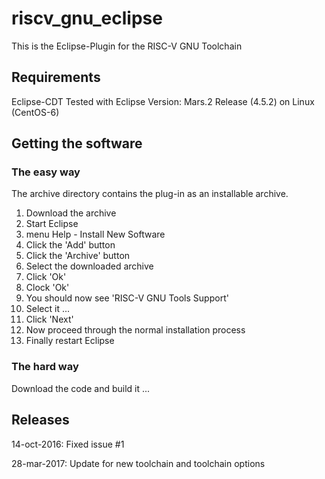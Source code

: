 # riscv_gnu_eclipse

This is the Eclipse-Plugin for the RISC-V GNU Toolchain

## Requirements
Eclipse-CDT
Tested with Eclipse Version: Mars.2 Release (4.5.2) on Linux (CentOS-6)


## Getting the software
### The easy way
The archive directory contains the plug-in as an installable archive.

1. Download the archive
2. Start Eclipse
3. menu Help - Install New Software
4. Click the 'Add' button
5. Click the 'Archive' button
6. Select the downloaded archive
7. Click 'Ok'
8. Clock 'Ok'
9. You should now see 'RISC-V GNU Tools Support'
10. Select it ...
11. Click 'Next'
12. Now proceed through the normal installation process
13. Finally restart Eclipse


### The hard way
Download the code and build it ...



## Releases
14-oct-2016: Fixed issue #1

28-mar-2017: Update for new toolchain and toolchain options
